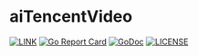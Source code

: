 # aiTencentVideo
[![LINK](https://img.shields.io/badge/link-Github-%23FF4D5B.svg?style=flat-square)](https://github.com/aiio/aiTencentVideo) 
[![Go Report Card](https://goreportcard.com/badge/github.com/aiio/aiTencentVideo)](https://goreportcard.com/report/github.com/aiio/aiTencentVideo)
[![GoDoc](https://godoc.org/github.com/aiio/aiTencentVideo?status.svg)](https://godoc.org/github.com/aiio/aiTencentVideo)
[![LICENSE](https://img.shields.io/badge/license-Anti%20996-blue.svg?style=flat-square)](https://github.com/996icu/996.ICU/blob/master/LICENSE)